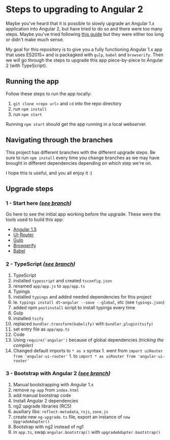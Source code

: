 # Steps to upgrading to Angular 2

Maybe you've heard that it is possible to slowly upgrade an Angular 1.x application into Angular 2, but have tried to do so and there were too many steps. Maybe you've tried following [this guide](https://angular.io/docs/ts/latest/guide/upgrade.html) but they were either too long or didn't make much sense.

My goal for this repository is to give you a fully functioning Angular 1.x app that uses ES2015+ and is packagked with `gulp`, `babel` and `browserify`. Then we will go through the steps to upgrade this app piece-by-piece to Angular 2 (with TypeScript).

## Running the app

Follow these steps to run the app locally:

1. `git clone <repo url>` and `cd` into the repo directory
2. run `npm install`
3. run `npm start`

Running `npm start` should get the app running in a local webserver.

## Navigating through the branches

This project has different branches with the different upgrade steps. Be sure to run `npm install` every time you change branches as we may have brought in different dependencies depending on which step we're on.

I hope this is useful, and you all enjoy it :)

## Upgrade steps

### 1 - Start here _([see branch](https://github.com/sergiocruz/upgrade-ng1-to-ng2/tree/1-start-here))_

Go here to see the initial app working before the upgrade. These were the tools used to build this app:

- [Angular 1.5](https://angularjs.org/)
- [UI-Router](https://ui-router.github.io/ng1/)
- [Gulp](http://gulpjs.com/)
- [Browserify](http://browserify.org/)
- [Babel](https://babeljs.io/)

### 2 - TypeScript _([see branch](https://github.com/sergiocruz/upgrade-ng1-to-ng2/tree/2-typescript))_

1. TypeScript
  1. installed `typescript` and created `tsconfig.json`
  1. renamed `app/app.js` to `app/app.ts`
1. Typings
  1. installed `typings` and added needed dependencies for this project
  1. ie. `typings install dt~angular --save --global`, etc (see `typings.json`)
  1. added npm `postinstall` script to install typings every time
1. Gulp
  1. installed `tsify`
  1. replaced `bundler.transform(babelify)` with `bundler.plugin(tsify)`
  1. set entry file as `app/app.ts`
1. Code
  1. Using `require('angular')` because of global dependencies _(tricking the compiler)_
  1. Changed default imports to `* as x` syntax
    1. went from `import uiRouter from 'angular-ui-router'`
    1. to `import * as uiRouter from 'angular-ui-router'`

### 3 - Bootstrap with Angular 2 _([see branch](https://github.com/sergiocruz/upgrade-ng1-to-ng2/tree/3-angular2))_

1. Manual bootstrapping with Angular 1.x
  1. remove `ng-app` from `index.html`
  1. add manual bootstrap code
1. Install Angular 2 dependencies
  1. ng2 upgrade libraries (RC5)
  1. auxiliary libs: `reflect-metadata`, `rxjs`, `zone.js`
  1. create new `ng-upgrade.ts` file, export an instance of `new UpgradeAdapter()`
1. Bootstrap with ng2 instead of ng1
  1. in `app.ts`, swap `angular.bootstrap()` with `upgradeAdapter.bootstrap()`
